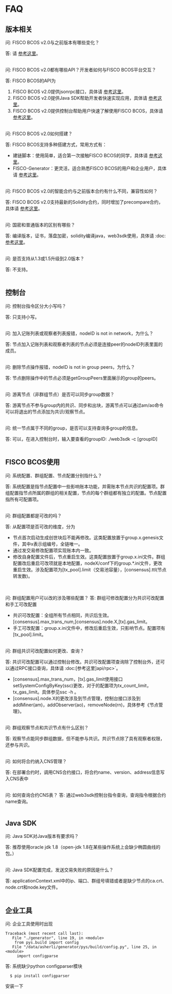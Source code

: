 # FAQ

## 版本相关

问:
  FISCO BCOS v2.0与之前版本有哪些变化？

答:
  请 [参考这里](./whats_new)。
<br /><br />

问:
  FISCO BCOS v2.0都有哪些API？开发者如何与FISCO BCOS平台交互？

答:
  FISCO BCOS的API为
  1. FISCO BCOS v2.0提供jsonrpc接口，具体请 [参考这里](./api)。
  2. FISCO BCOS v2.0提供Java SDK帮助开发者快速实现应用，具体请 [参考这里](./sdk/index.html)。
  3. FISCO BCOS v2.0提供控制台帮助用户快速了解使用FISCO BCOS，具体请 [参考这里](./manual/console.md)。
<br /><br />

问:
  FISCO BCOS v2.0如何搭建？

答:
  FISCO BCOS支持多种搭建方式，常用方式有：
  - 建链脚本：使用简单，适合第一次接触FISCO BCOS的同学，具体请 [参考这里](./manual/build_chain.md)。
  - FISCO-Generator：更灵活，适合熟悉FISCO BCOS的用户和企业用户，具体请 [参考这里](./enterprise/index.html)。
<br /><br />

问:
  FISCO BCOS v2.0的智能合约与之前版本合约有什么不同，兼容性如何？

答:
  FISCO BCOS v2.0支持最新的Solidity合约，同时增加了precompare合约，具体请 [参考这里](developer/index.html)。
<br /><br />

问:
  国密和普通版本的区别有哪些？

答:
  编译版本，证书，落盘加密，solidity编译java，web3sdk使用，具体请 :doc:[参考这里](./manual/guomi.md)。
<br /><br />

问:
  是否支持从1.3或1.5升级到2.0版本？  

答:
  不支持。
<br /><br />

## 控制台

问:
  控制台指令区分大小写吗？

答:
  只支持小写。
<br /><br />

问:
  加入记账列表或观察者列表报错，nodeID is not in network，为什么？

答:
  节点加入记账列表和观察者列表的节点必须是连接peer的nodeID列表里面的成员。
<br /><br />

问:
  删除节点操作报错，nodeID is not in group peers，为什么？

答:
  节点删除操作中的节点必须是getGroupPeers里面展示的group的peers。
<br /><br />

问:
  游离节点（非群组节点）是否可以同步group数据？

答:
  游离节点不参与group内的共识、同步和出块，游离节点可以通过am/ao命令可以将退出的节点添加为共识/观察节点。
<br /><br />

问:
  统一节点属于不同的group，是否可以支持查询多group的信息。

答:
   可以，在进入控制台时，输入要查看的groupID:  ./web3sdk -c [groupID]
<br /><br />

## FISCO BCOS使用

问:
  系统配置、群组配置、节点配置分别指什么？

答:
  系统配置是指节点配置中一些影响账本功能，并需账本节点共识的配置项。群组配置指节点所属的群组的相关配置，节点的每个群组都有独立的配置。节点配置指所有可配置项。
<br /><br />

问:
  群组配置都是可改的吗？

答: 从配置项是否可改的维度，分为

  - 节点首次启动生成创世块后不能再修改。这类配置放置于group.x.genesis文件，其中x表示组编号，全链唯一。
  - 通过发交易修改配置项实现账本内一致。
  - 修改自身配置文件后，节点重启生效。这类配置放置于group.x.ini文件。群组配置改后重启可改项就是本地配置，nodeX/conf下的group.*.ini文件，更改重启生效。涉及配置项为[tx_pool].limit（交易池容量），[consensus].ttl(节点转发数)。  
<br /><br />

问:
  群组配置用户可以改的涉及哪些配置？
答: 群组可修改配置分为共识可改配置和手工可改配置

  - 共识可改配置：全组所有节点相同，共识后生效。[consensus].max_trans_num,[consensus].node.X,[tx].gas_limit。
  - 手工可改配置：group.x.ini文件中，修改后重启生效，只影响节点。配置项有[tx_pool].limit。
<br /><br />

问:
  群组共识可改配置如何更改、查询？

答: 共识可改配置可以通过控制台修改。共识可改配置项查询除了控制台外，还可以通过RPC接口查询，具体请 :doc:[参考这里]api/rpc>`。

  + [consensus].max_trans_num，[tx].gas_limit使用接口setSystemConfigByKey(ssc)更改，对于的配置项为tx_count_limit，tx_gas_limit。具体参见ssc -h 。
  + [consensus].node.X的更改涉及到节点管理，控制台接口涉及到addMiner(am)，addObserver(ao)，removeNode(rn)，具体参考《节点管理》。
<br /><br />

问:
  群组观察节点和共识节点有什么区别？

答:
  观察节点能同步群组数据，但不能参与共识。共识节点除了具有观察者权限，还参与共识。
<br /><br />

问:
  如何将合约纳入CNS管理？

答:
  在部署合约时，调用CNS合约接口，将合约name、version、address信息写入CNS表中
<br /><br />

问:
  如何查询合约CNS表？
答:
  通过web3sdk控制台指令查询，查询指令根据合约name查询。
<br /><br />

## Java SDK

问:
  Java SDK对Java版本有要求吗？

答:
  推荐使用oracle jdk 1.8（open-jdk 1.8在某些操作系统上会缺少椭圆曲线的包。） 
<br /><br />

问:
  Java SDK配置完成，发送交易失败的原因是什么？  

答:
  applicationContext.xml中的ip、端口、群组号填错或者是缺少节点的ca.crt、node.crt和node.key文件。
<br /><br />

## 企业工具

问:
  企业工具使用时出现
```
Traceback (most recent call last):
   File "./generator", line 19, in <module>
    from pys.build import config
   File "/data/asherli/generator/pys/build/config.py", line 25, in <module>
     import configparse
```

答:
  系统缺少python configparser模块 

```shell
  $ pip install configparser
```

  安装一下
<br /><br />
